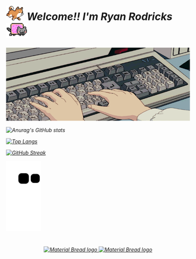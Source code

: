 <link rel="stylesheet" type="text/css" href="https://github.com/ryan10projects/ryan10projects/blob/main/styles.css">
<h1 align="left"><img src="https://github.com/ryan10projects/ryan10projects/blob/main/shiba.gif" width="50"/>
<i>Welcome!! I'm Ryan Rodricks</> <img src="https://github.com/ryan10projects/ryan10projects/blob/main/d6c6xbk-c455616b-1fb1-4986-a8d1-38117253ab37.gif" width="60"/></h1>


<img src="./animated.gif" alt="My Project GIF" width="700" height="200">

![Anurag's GitHub stats](https://github-readme-stats-xi-virid-89.vercel.app/api?username=ryan10projects&show_icons=true&theme=dark&hide=issues)

[![Top Langs](https://github-readme-stats-xi-virid-89.vercel.app/api/top-langs/?username=ryan10projects&show_icons=true&theme=dark&exclude_repo=https://github.com/ryan10projects/Ecommerce_PWA_Integration&layout=compact&hide=javascript,html,php,css)](https://github.com/anuraghazra/github-readme-stats)

[![GitHub Streak](https://streak-stats.demolab.com/?user=ryan10projects&theme=dark)](https://git.io/streak-stats)

![snake_gif](https://github.com/ryan10projects/ryan10projects/blob/output/github-contribution-grid-snake.svg)

<!---
ryan10projects/ryan10projects is a ✨ special ✨ repository because its `README.md` (this file) appears on your GitHub profile.
You can click the Preview link to take a look at your changes.
--->
<h1 align="center"></h1>
<p align="center">
    <a href="mailto:rodricksryan10@gmail.com">
    <img width="75" height="25" href="mailto:rodricksryan10@gmail.com" src="https://img.shields.io/badge/Gmail-D14836?style=for-the-badge&logo=gmail&logoColor=white" alt="Material Bread logo"> </a>
       <a href="https://in.linkedin.com/in/ryan-rodricks-54b0741a0">
   <img width="75" height="25" href="https://in.linkedin.com/in/ryan-rodricks-54b0741a0" src="https://img.shields.io/badge/linkedin-%230077B5.svg?style=for-the-badge&logo=linkedin&logoColor=white" alt="Material Bread logo"></a>
</p>

